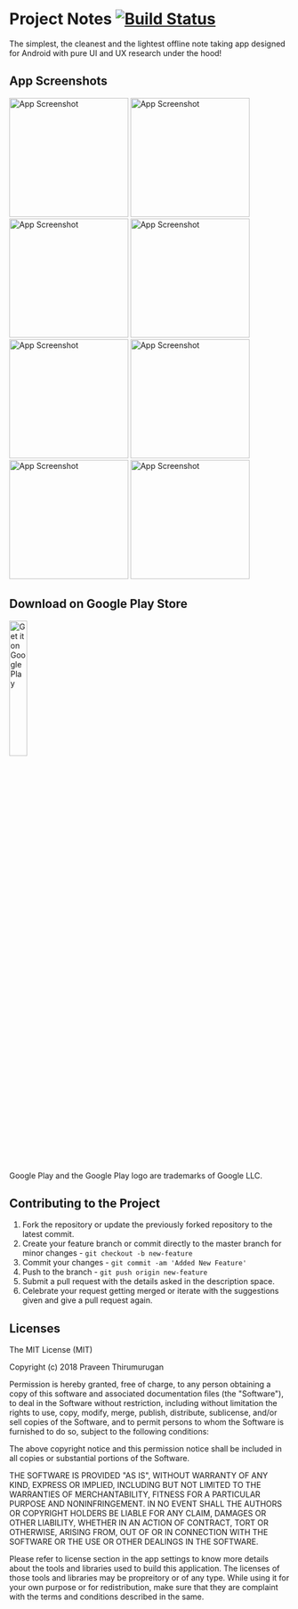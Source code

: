# Project Notes [![Build Status](https://travis-ci.org/HelloPraveen/Android-NotesApp.svg?branch=master)](https://travis-ci.org/prt1897/Android-NotesApp)
The simplest, the cleanest and the lightest offline note taking app designed for Android with pure UI and UX research under the hood!

## App Screenshots

<p float="left">
  <img alt='App Screenshot' width="214" src='https://github.com/HelloPraveen/Android-NotesApp/raw/master/screenshots/1.png' />
  <img alt='App Screenshot' width="214" src='https://github.com/HelloPraveen/Android-NotesApp/raw/master/screenshots/2.png' />
  <img alt='App Screenshot' width="214" src='https://github.com/HelloPraveen/Android-NotesApp/raw/master/screenshots/3.png' />
  <img alt='App Screenshot' width="214" src='https://github.com/HelloPraveen/Android-NotesApp/raw/master/screenshots/4.png' />
  <img alt='App Screenshot' width="214" src='https://github.com/HelloPraveen/Android-NotesApp/raw/master/screenshots/5.png' />
  <img alt='App Screenshot' width="214" src='https://github.com/HelloPraveen/Android-NotesApp/raw/master/screenshots/6.png' />
  <img alt='App Screenshot' width="214" src='https://github.com/HelloPraveen/Android-NotesApp/raw/master/screenshots/7.png' />
  <img alt='App Screenshot' width="214" src='https://github.com/HelloPraveen/Android-NotesApp/raw/master/screenshots/8.png' />
</p>

## Download on Google Play Store

<a href='https://play.google.com/store/apps/details?id=io.praveen.typenote&pcampaignid=MKT-Other-global-all-co-prtnr-py-PartBadge-Mar2515-1'><img alt='Get it on Google Play' width="25%" src='https://play.google.com/intl/en_us/badges/images/generic/en_badge_web_generic.png'/></a>

Google Play and the Google Play logo are trademarks of Google LLC.

## Contributing to the Project
 
1. Fork the repository or update the previously forked repository to the latest commit.
2. Create your feature branch or commit directly to the master branch for minor changes - `git checkout -b new-feature`
3. Commit your changes - `git commit -am 'Added New Feature'`
4. Push to the branch - `git push origin new-feature`
5. Submit a pull request with the details asked in the description space.
6. Celebrate your request getting merged or iterate with the suggestions given and give a pull request again.

## Licenses

The MIT License (MIT)

Copyright (c) 2018 Praveen Thirumurugan

Permission is hereby granted, free of charge, to any person obtaining a copy of this software and associated documentation files (the "Software"), to deal in the Software without restriction, including without limitation the rights to use, copy, modify, merge, publish, distribute, sublicense, and/or sell copies of the Software, and to permit persons to whom the Software is furnished to do so, subject to the following conditions:

The above copyright notice and this permission notice shall be included in all copies or substantial portions of the Software.

THE SOFTWARE IS PROVIDED "AS IS", WITHOUT WARRANTY OF ANY KIND, EXPRESS OR IMPLIED, INCLUDING BUT NOT LIMITED TO THE WARRANTIES OF MERCHANTABILITY, FITNESS FOR A PARTICULAR PURPOSE AND NONINFRINGEMENT. IN NO EVENT SHALL THE AUTHORS OR COPYRIGHT HOLDERS BE LIABLE FOR ANY CLAIM, DAMAGES OR OTHER LIABILITY, WHETHER IN AN ACTION OF CONTRACT, TORT OR OTHERWISE, ARISING FROM, OUT OF OR IN CONNECTION WITH THE SOFTWARE OR THE USE OR OTHER DEALINGS IN THE SOFTWARE.

Please refer to license section in the app settings to know more details about the tools and libraries used to build this application. The licenses of those tools and libraries may be propreitory or of any type. While using it for your own purpose or for redistribution, make sure that they are complaint with the terms and conditions described in the same.
